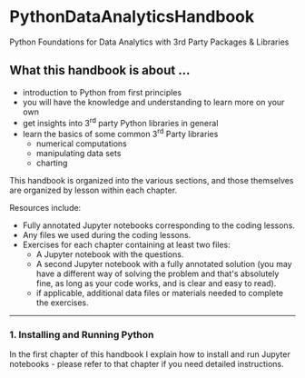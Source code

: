 # PythonDataAnalyticsHandbook
Python Foundations for Data Analytics with 3rd Party Packages &amp; Libraries  

## What this handbook is about ...
* introduction to Python from first principles
* you will have the knowledge and understanding to learn more on your own
* get insights into 3<sup>rd</sup> party Python libraries in general
* learn the basics of some common 3<sup>rd</sup> Party libraries
    * numerical computations
    * manipulating data sets
    * charting  

This handbook is organized into the various sections, and those themselves are organized by lesson within each chapter.


Resources include:

- Fully annotated Jupyter notebooks corresponding to the coding lessons.
- Any files we used during the coding lessons.
- Exercises for each chapter containing at least two files:
	- A Jupyter notebook with the questions.
	- A second Jupyter notebook with a fully annotated solution (you may have a different way of solving the problem and that's absolutely fine, as long as your code works, and is clear and easy to read).
	- if applicable, additional data files or materials needed to complete the exercises.

---
### 1. Installing and Running Python
In the first chapter of this handbook I explain how to install and run Jupyter notebooks - please refer to that chapter if you need detailed instructions.
